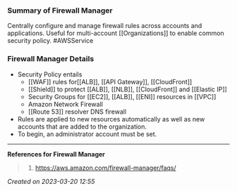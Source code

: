 ### Summary of Firewall Manager
Centrally configure and manage firewall rules across accounts and applications. Useful for multi-account [[Organizations]] to enable common security policy. #AWSService 

### Firewall Manager Details

- Security Policy entails
	- [[WAF]] rules for[[ALB]], [[API Gateway]], [[CloudFront]]
	- [[Shield]] to protect [[ALB]], [[NLB]], [[CloudFront]] and [[Elastic IP]]
	- Security Groups for [[EC2]], [[ALB]], [[ENI]] resources in [[VPC]]
	- Amazon Network Firewall
	- [[Route 53]] resolver DNS firewall
- Rules are applied to new resources automatically as well as new accounts that are added to the organization.
- To begin, an administrator account must be set.

---
**References for Firewall Manager**
> 1. https://aws.amazon.com/firewall-manager/faqs/
> 
 
*Created on 2023-03-20 12:55*